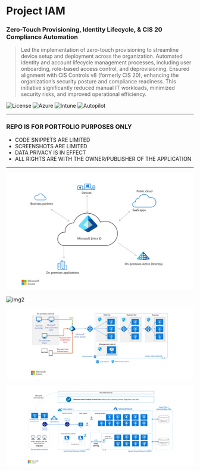# Project IAM
### Zero-Touch Provisioning, Identity Lifecycle, & CIS 20 Compliance Automation
> Led the implementation of zero-touch provisioning to streamline
            device setup and deployment across the organization. Automated
            identity and account lifecycle management processes, including user
            onboarding, role-based access control, and deprovisioning. Ensured
            alignment with CIS Controls v8 (formerly CIS 20), enhancing the
            organization’s security posture and compliance readiness. This
            initiative significantly reduced manual IT workloads, minimized
            security risks, and improved operational efficiency.

![License](https://img.shields.io/badge/license-Apache--2.0-red.svg)
![Azure](https://img.shields.io/badge/Microsoft-Azure-blue)
![Intune](https://img.shields.io/badge/Microsoft-Intune-8A2BE2)
![Autopilot](https://img.shields.io/badge/Windows-Autopilot-C8102E)

---

### REPO IS FOR PORTFOLIO PURPOSES ONLY
- CODE SNIPPETS ARE LIMITED
- SCREENSHOTS ARE LIMITED
- DATA PRIVACY IS IN EFFECT
- ALL RIGHTS ARE WITH THE OWNER/PUBLISHER OF THE APPLICATION

---

![img1](https://github.com/polljii/projectiam/blob/main/projectiam1.png)

![img2](https://github.com/polljii/projectiam/blob/main/projectiam2.png)

![img3](https://github.com/polljii/projectiam/blob/main/projectiam3.png)

![img4](https://github.com/polljii/projectiam/blob/main/projectiam4.png)
